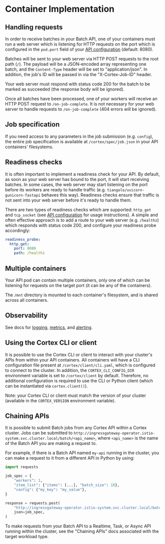 # Container Implementation

## Handling requests

In order to receive batches in your Batch API, one of your containers must run a web server which is listening for HTTP requests on the port which is configured in the `pod.port` field of your [API configuration](configuration.md) (default: 8080).

Batches will be sent to your web server via HTTP POST requests to the root path (`/`). The payload will be a JSON-encoded array representing one batch, and the `Content-Type` header will be set to "application/json". In addition, the job's ID will be passed in via the "X-Cortex-Job-ID" header.

Your web server must respond with status code 200 for the batch to be marked as succeeded (the response body will be ignored).

Once all batches have been processed, one of your workers will receive an HTTP POST request to `/on-job-complete`. It is not necessary for your web server to handle requests to `/on-job-complete` (404 errors will be ignored).

## Job specification

If you need access to any parameters in the job submission (e.g. `config`), the entire job specification is available at `/cortex/spec/job.json` in your API containers' filesystems.

## Readiness checks

It is often important to implement a readiness check for your API. By default, as soon as your web server has bound to the port, it will start receiving batches. In some cases, the web server may start listening on the port before its workers are ready to handle traffic (e.g. `tiangolo/uvicorn-gunicorn-fastapi` behaves this way). Readiness checks ensure that traffic is not sent into your web server before it's ready to handle them.

There are two types of readiness checks which are supported: `http_get` and `tcp_socket` (see [API configuration](configuration.md) for usage instructions). A simple and often effective approach is to add a route to your web server (e.g. `/healthz`) which responds with status code 200, and configure your readiness probe accordingly:

```yaml
readiness_probe:
  http_get:
    port: 8080
    path: /healthz
```

## Multiple containers

Your API pod can contain multiple containers, only one of which can be listening for requests on the target port (it can be any of the containers).

The `/mnt` directory is mounted to each container's filesystem, and is shared across all containers.

## Observability

See docs for [logging](../../clusters/observability/logging.md), [metrics](../../clusters/observability/metrics.md), and [alerting](../../clusters/observability/metrics.md).

## Using the Cortex CLI or client

It is possible to use the Cortex CLI or client to interact with your cluster's APIs from within your API containers. All containers will have a CLI configuration file present at `/cortex/client/cli.yaml`, which is configured to connect to the cluster. In addition, the `CORTEX_CLI_CONFIG_DIR` environment variable is set to `/cortex/client` by default. Therefore, no additional configuration is required to use the CLI or Python client (which can be instantiated via `cortex.client()`).

Note: your Cortex CLI or client must match the version of your cluster (available in the `CORTEX_VERSION` environment variable).

## Chaining APIs

It is possible to submit Batch jobs from any Cortex API within a Cortex cluster. Jobs can be submitted to `http://ingressgateway-operator.istio-system.svc.cluster.local/batch/<api_name>`, where `<api_name>` is the name of the Batch API you are making a request to.

For example, if there is a Batch API named `my-api` running in the cluster, you can make a request to it from a different API in Python by using:

```python
import requests

job_spec = {
    "workers": 1,
    "item_list": {"items": [...], "batch_size": 10},
    "config": {"my_key": "my_value"},
}

response = requests.post(
    "http://ingressgateway-operator.istio-system.svc.cluster.local/batch/my-api",
    json=job_spec,
)
```

To make requests from your Batch API to a Realtime, Task, or Async API running within the cluster, see the "Chaining APIs" docs associated with the target workload type.
